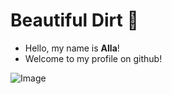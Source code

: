 # Beautiful Dirt :palm_tree:

- Hello, my name is **Alla**!
- Welcome to my profile on github!

![Image](https://media.tenor.com/images/e40525a77affb845ce40243e7189a9f2/tenor.gif)
